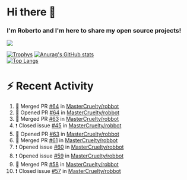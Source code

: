 # Hi there 👋
### I'm Roberto and I'm here to share my open source projects!

<img src="https://komarev.com/ghpvc/?username=mastercruelty&label=Profile views&color=0e75b6"><br>

[![Trophys](https://github-profile-trophy.vercel.app/?username=mastercruelty)](https://github.com/ryo-ma/github-profile-trophy)
[![Anurag's GitHub stats](https://github-readme-stats.vercel.app/api?username=mastercruelty&show_icons=true&theme=tokyonight)](https://github.com/anuraghazra/github-readme-stats)<br>
[![Top Langs](https://github-readme-stats.vercel.app/api/top-langs/?username=mastercruelty&exclude_repo=Alarm-project&langs_count=6&layout=compact&theme=tokyonight)](https://github.com/anuraghazra/github-readme-stats)

# :zap: Recent Activity
<!--START_SECTION:activity-->
1. 🎉 Merged PR [#64](https://github.com/MasterCruelty/robbot/pull/64) in [MasterCruelty/robbot](https://github.com/MasterCruelty/robbot)
2. 💪 Opened PR [#64](https://github.com/MasterCruelty/robbot/pull/64) in [MasterCruelty/robbot](https://github.com/MasterCruelty/robbot)
3. 🎉 Merged PR [#63](https://github.com/MasterCruelty/robbot/pull/63) in [MasterCruelty/robbot](https://github.com/MasterCruelty/robbot)
4. ❗️ Closed issue [#45](https://github.com/MasterCruelty/robbot/issues/45) in [MasterCruelty/robbot](https://github.com/MasterCruelty/robbot)
5. 💪 Opened PR [#63](https://github.com/MasterCruelty/robbot/pull/63) in [MasterCruelty/robbot](https://github.com/MasterCruelty/robbot)
6. 🎉 Merged PR [#61](https://github.com/MasterCruelty/robbot/pull/61) in [MasterCruelty/robbot](https://github.com/MasterCruelty/robbot)
7. ❗️ Opened issue [#60](https://github.com/MasterCruelty/robbot/issues/60) in [MasterCruelty/robbot](https://github.com/MasterCruelty/robbot)
8. ❗️ Opened issue [#59](https://github.com/MasterCruelty/robbot/issues/59) in [MasterCruelty/robbot](https://github.com/MasterCruelty/robbot)
9. 🎉 Merged PR [#58](https://github.com/MasterCruelty/robbot/pull/58) in [MasterCruelty/robbot](https://github.com/MasterCruelty/robbot)
10. ❗️ Closed issue [#57](https://github.com/MasterCruelty/robbot/issues/57) in [MasterCruelty/robbot](https://github.com/MasterCruelty/robbot)
<!--END_SECTION:activity-->
